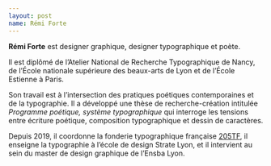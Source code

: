 ```yaml
---
layout: post
name: Rémi Forte
---
```

**Rémi Forte** est designer graphique, designer typographique et poète. 

Il est diplômé de l’Atelier National de Recherche Typographique de Nancy, de l’École nationale supérieure des beaux-arts de Lyon et de l’École Estienne à Paris. 

Son travail est à l’intersection des pratiques poétiques contemporaines et de la typographie. Il a développé une thèse de recherche-création intitulée *Programme poétique, système typographique* qui interroge les tensions entre écriture poétique, composition typographique et dessin de caractères.

Depuis 2019, il coordonne la fonderie typographique française [205TF](https://www.205.tf/), il enseigne la typographie à l’école de design Strate Lyon, et il intervient au sein du master de design graphique de l’Ensba Lyon.